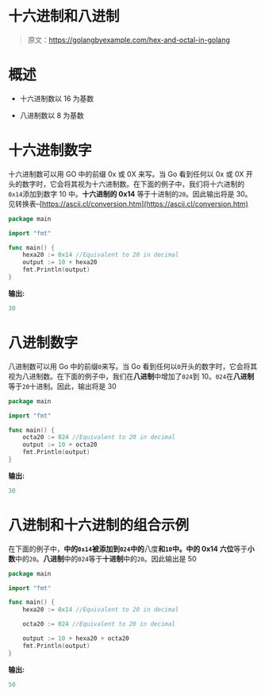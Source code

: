 # 十六进制和八进制

> 原文：<https://golangbyexample.com/hex-and-octal-in-golang>

# **概述**

*   十六进制数以 16 为基数

*   八进制数以 8 为基数

# **十六进制数字**

十六进制数可以用 GO 中的前缀 0x 或 0X 来写。当 Go 看到任何以 0x 或 0X 开头的数字时，它会将其视为十六进制数。在下面的例子中，我们将十六进制的`0x14`添加到数字 10 中。**十六进制的 0x14** 等于十进制的`20`。因此输出将是 30。见转换表–[https://ascii.cl/conversion.htm](https://ascii.cl/conversion.htm)

```go
package main

import "fmt"

func main() {
    hexa20 := 0x14 //Equivalent to 20 in decimal
    output := 10 + hexa20
    fmt.Println(output)
}
```

**输出:**

```go
30
```

# **八进制数字**

八进制数可以用 Go 中的前缀`0`来写。当 Go 看到任何以`0`开头的数字时，它会将其视为八进制数。在下面的例子中，我们在**八进制**中增加了`024`到 10。`024`在**八进制**等于`20`十进制。因此，输出将是 30

```go
package main

import "fmt"

func main() {
    octa20 := 024 //Equivalent to 20 in decimal
    output := 10 + octa20
    fmt.Println(output)
}
```

**输出:**

```go
30
```

# **八进制和十六进制的组合示例**

在下面的例子中，**中的`0x14`被添加到`024`中的**八度**和`10`中。**中的 0x14** 六位**等于**小数**中的`20`。**八进制**中的`024`等于**十进制**中的`20`。因此输出是 50

```go
package main

import "fmt"

func main() {
    hexa20 := 0x14 //Equivalent to 20 in decimal

    octa20 := 024 //Equivalent to 20 in decimal

    output := 10 + hexa20 + octa20
    fmt.Println(output)
}
```

**输出:**

```go
50
```